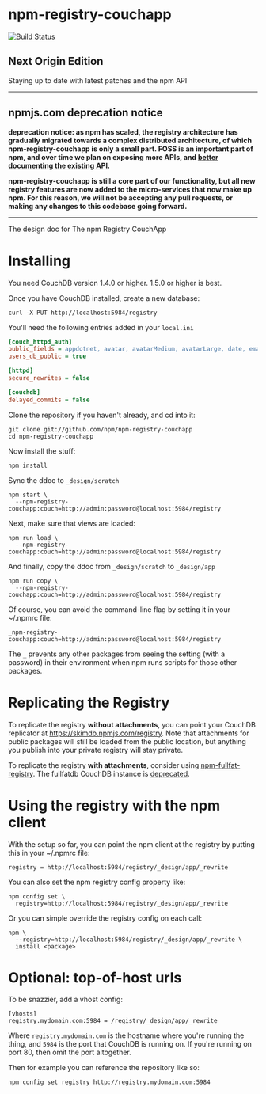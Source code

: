 # npm-registry-couchapp

[![Build Status](https://img.shields.io/travis/nextorigin/npm-registry-couchapp/nextorigin.svg)](https://travis-ci.org/nextorigin/npm-registry-couchapp)

## Next Origin Edition

Staying up to date with latest patches and the npm API

---

## npmjs.com deprecation notice

__deprecation notice: as npm has scaled, the registry architecture has gradually migrated towards
a complex distributed architecture, of which npm-registry-couchapp is only a small part. FOSS
is an important part of npm, and over time we plan on exposing  more APIs, and [better documenting
the existing API](https://github.com/npm/public-api).__

__npm-registry-couchapp is still a core part of our functionality, but all new registry features are
now added to the micro-services that now make up npm. For this reason, we will not be accepting any
pull requests, or making any changes to this codebase going forward.__

---

The design doc for The npm Registry CouchApp

# Installing

You need CouchDB version 1.4.0 or higher.  1.5.0 or higher is best.

Once you have CouchDB installed, create a new database:

    curl -X PUT http://localhost:5984/registry

You'll need the following entries added in your `local.ini`

```ini
[couch_httpd_auth]
public_fields = appdotnet, avatar, avatarMedium, avatarLarge, date, email, fields, freenode, fullname, github, homepage, name, roles, twitter, type, _id, _rev
users_db_public = true

[httpd]
secure_rewrites = false

[couchdb]
delayed_commits = false
```

Clone the repository if you haven't already, and cd into it:

    git clone git://github.com/npm/npm-registry-couchapp
    cd npm-registry-couchapp

Now install the stuff:

    npm install

Sync the ddoc to `_design/scratch`

    npm start \
      --npm-registry-couchapp:couch=http://admin:password@localhost:5984/registry

Next, make sure that views are loaded:

    npm run load \
      --npm-registry-couchapp:couch=http://admin:password@localhost:5984/registry

And finally, copy the ddoc from `_design/scratch` to `_design/app`

    npm run copy \
      --npm-registry-couchapp:couch=http://admin:password@localhost:5984/registry

Of course, you can avoid the command-line flag by setting it in your
~/.npmrc file:

    _npm-registry-couchapp:couch=http://admin:password@localhost:5984/registry

The `_` prevents any other packages from seeing the setting (with a
password) in their environment when npm runs scripts for those other
packages.

# Replicating the Registry

To replicate the registry **without attachments**, you can point your
CouchDB replicator at <https://skimdb.npmjs.com/registry>.  Note that
attachments for public packages will still be loaded from the public
location, but anything you publish into your private registry will
stay private.

To replicate the registry **with attachments**, consider using
[npm-fullfat-registry](https://npmjs.org/npm-fullfat-registry).
The fullfatdb CouchDB instance is
[deprecated](http://blog.npmjs.org/post/83774616862/deprecating-fullfatdb).

# Using the registry with the npm client

With the setup so far, you can point the npm client at the registry by
putting this in your ~/.npmrc file:

    registry = http://localhost:5984/registry/_design/app/_rewrite

You can also set the npm registry config property like:

    npm config set \
      registry=http://localhost:5984/registry/_design/app/_rewrite

Or you can simple override the registry config on each call:

    npm \
      --registry=http://localhost:5984/registry/_design/app/_rewrite \
      install <package>

# Optional: top-of-host urls

To be snazzier, add a vhost config:

    [vhosts]
    registry.mydomain.com:5984 = /registry/_design/app/_rewrite

Where `registry.mydomain.com` is the hostname where you're running the
thing, and `5984` is the port that CouchDB is running on. If you're
running on port 80, then omit the port altogether.

Then for example you can reference the repository like so:

    npm config set registry http://registry.mydomain.com:5984
